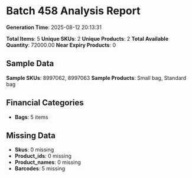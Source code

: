 # Batch 458 Analysis Report

**Generation Time**: 2025-08-12 20:13:31

**Total Items**: 5
**Unique SKUs**: 2
**Unique Products**: 2
**Total Available Quantity**: 72000.00
**Near Expiry Products**: 0

## Sample Data
**Sample SKUs**: 8997062, 8997063
**Sample Products**: Small bag, Standard bag

## Financial Categories
- **Bags**: 5 items

## Missing Data
- **Skus**: 0 missing
- **Product_ids**: 0 missing
- **Product_names**: 0 missing
- **Barcodes**: 5 missing
